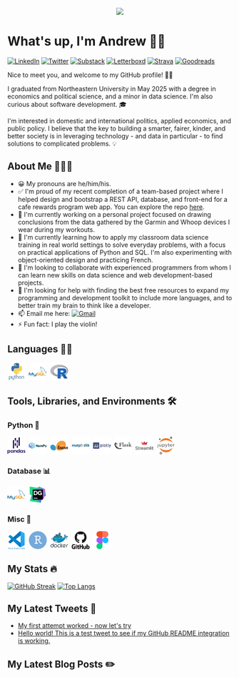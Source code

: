 <img src ="https://komarev.com/ghpvc/?username=a-fielding81" alt=""/>
<div id="header" align="center">
  <img src="https://media.giphy.com/media/v1.Y2lkPTc5MGI3NjExNnN1dnkxd3MybDdrYnBjengxeHRpd25oMWh1MHN1MmIzbGp1Z215NSZlcD12MV9naWZzX3NlYXJjaCZjdD1n/xTiIzJSKB4l7xTouE8/giphy.gif" width="500"/>
</div>

# What's up, I'm Andrew 🤙🏼
[![LinkedIn](https://img.shields.io/badge/LinkedIn-0077B5?style=for-the-badge&logo=linkedin&logoColor=white)](https://www.linkedin.com/in/a-fielding) [![Twitter](https://img.shields.io/badge/Twitter-1DA1F2?style=for-the-badge&logo=twitter&logoColor=white)](https://twitter.com/andrewcfielding) [![Substack](https://img.shields.io/badge/Substack-FF6719?style=for-the-badge&logo=substack&logoColor=white)](https://andrewcfielding.substack.com) [![Letterboxd](https://img.shields.io/badge/Letterboxd-orange?style=for-the-badge&logo=letterboxd&logoColor=white)](https://letterboxd.com/afielding81/) [![Strava](https://img.shields.io/badge/Strava-FC4C02?style=for-the-badge&logo=strava&logoColor=white)](https://www.strava.com/athletes/117241598) [![Goodreads](https://img.shields.io/badge/Goodreads-F3F1EA?style=for-the-badge&logo=goodreads&logoColor=372213)](https://www.goodreads.com/user/show/190896838-andrew-fielding)


Nice to meet you, and welcome to my GitHub profile! 👋🏼

I graduated from Northeastern University in May 2025 with a degree in economics and political science, and a minor in data science. I'm also curious about software development. 🎓

I'm interested in domestic and international politics, applied economics, and public policy. I believe that the key to building a smarter, fairer, kinder, and better society is in leveraging technology - and data in particular - to find solutions to complicated problems. 💡

## About Me 💁🏼‍♂️
- 😀 My pronouns are he/him/his.
- ✅ I'm proud of my recent completion of a team-based project where I helped design and bootstrap a REST API, database, and front-end for a cafe rewards program web app. You can explore the repo [here](https://github.com/a-fielding81/CafeCoin). 
- 🔭 I'm currently working on a personal project focused on drawing conclusions from the data gathered by the Garmin and Whoop devices I wear during my workouts. 
- 🌱 I'm currently learning how to apply my classroom data science training in real world settings to solve everyday problems, with a focus on practical applications of Python and SQL. I'm also experimenting with object-oriented design and practicing French.
- 👯 I'm looking to collaborate with experienced programmers from whom I can learn new skills on data science and web development-based projects. 
- 🤔 I'm looking for help with finding the best free resources to expand my programming and development toolkit to include more languages, and to better train my brain to think like a developer. 
- 📫 Email me here: [![Gmail](https://img.shields.io/badge/Gmail-D14836?style=for-the-badge&logo=gmail&logoColor=white)](mailto:afielding2025@gmail.com)
- ⚡️ Fun fact: I play the violin! 

## Languages 🤟🏼
<div>
  <img src="https://github.com/devicons/devicon/blob/master/icons/python/python-original-wordmark.svg" title="Python"  alt="Python" width="40" height="40"/>&nbsp;
  <img src="https://github.com/devicons/devicon/blob/master/icons/mysql/mysql-original-wordmark.svg" title="MySQL"  alt="MySQL" width="40" height="40"/>&nbsp;
  <img src="https://github.com/devicons/devicon/blob/master/icons/r/r-original.svg" title="R"  alt="R" width="40" height="40"/>&nbsp;
</div>

## Tools, Libraries, and Environments 🛠️
### Python 🐍
<div>
  <img src="https://github.com/devicons/devicon/blob/master/icons/pandas/pandas-original-wordmark.svg" title="Pandas"  alt="Pandas" width="40" height="40"/>&nbsp;
  <img src="https://github.com/devicons/devicon/blob/master/icons/numpy/numpy-original-wordmark.svg" title="Numpy"  alt="Numpy" width="40" height="40"/>&nbsp;
  <img src="https://github.com/devicons/devicon/blob/master/icons/scikitlearn/scikitlearn-original.svg" title="Scikit-Learn"  alt="R" width="40" height="40"/>&nbsp;
  <img src="https://github.com/devicons/devicon/blob/master/icons/matplotlib/matplotlib-original-wordmark.svg" title="Matplotlib"  alt="Matplotlib" width="40" height="40"/>&nbsp;
  <img src="https://github.com/devicons/devicon/blob/master/icons/plotly/plotly-original-wordmark.svg" title="Plotly"  alt="Plotly" width="40" height="40"/>&nbsp;
  <img src="https://github.com/devicons/devicon/blob/master/icons/flask/flask-original-wordmark.svg" title="Flask"  alt="Flask" width="40" height="40"/>&nbsp;
  <img src="https://github.com/devicons/devicon/blob/master/icons/streamlit/streamlit-original-wordmark.svg" title="Streamlit"  alt="Streamlit" width="40" height="40"/>&nbsp;
  <img src="https://github.com/devicons/devicon/blob/master/icons/jupyter/jupyter-original-wordmark.svg" title="Jupyter"  alt="Jupyter" width="40" height="40"/>&nbsp;
</div>

### Database 📊
<div>
  <img src="https://github.com/devicons/devicon/blob/master/icons/mysql/mysql-original-wordmark.svg" title="MySQL"  alt="MySQL" width="40" height="40"/>&nbsp;
  <img src="https://github.com/devicons/devicon/blob/master/icons/datagrip/datagrip-original.svg" title="DataGrip"  alt="DataGrip" width="40" height="40"/>&nbsp;
</div>

### Misc 🔗
<div>
  <img src="https://github.com/devicons/devicon/blob/master/icons/vscode/vscode-original-wordmark.svg" title="VS Code"  alt="VS Code" width="40" height="40"/>&nbsp;
  <img src="https://github.com/devicons/devicon/blob/master/icons/rstudio/rstudio-original.svg" title="R Studio"  alt="R Studio" width="40" height="40"/>&nbsp;
  <img src="https://github.com/devicons/devicon/blob/master/icons/docker/docker-original-wordmark.svg" title="Docker"  alt="Docker" width="40" height="40"/>&nbsp;
  <img src="https://github.com/devicons/devicon/blob/master/icons/github/github-original-wordmark.svg" title="GitHub"  alt="GitHub" width="40" height="40"/>&nbsp;
  <img src="https://github.com/devicons/devicon/blob/master/icons/figma/figma-original.svg" title="Figma"  alt="Figma" width="40" height="40"/>&nbsp;
</div>

## My Stats 🔥
[![GitHub Streak](http://github-readme-streak-stats.herokuapp.com?user=a-fielding81&theme=dark&background=000000)](https://git.io/streak-stats)
[![Top Langs](https://github-readme-stats.vercel.app/api/top-langs/?username=a-fielding81)](https://github.com/anuraghazra/github-readme-stats)

## My Latest Tweets 📱

<!-- TWITTER:START -->
- [My first attempt worked - now let&#39;s try](https://x.com/andrewcfielding/status/1929661401683185920)
- [Hello world! This is a test tweet to see if my GitHub README integration is working.](https://x.com/andrewcfielding/status/1929227891943825586)
<!-- TWITTER:END -->

## My Latest Blog Posts ✏️
<!-- BLOG-POST-LIST:START -->

<!-- BLOG-POST-LIST:END -->

<!--
**a-fielding81/a-fielding81** is a ✨ _special_ ✨ repository because its `README.md` (this file) appears on your GitHub profile.

Here are some ideas to get you started:

- 🔭 I’m currently working on ...
- 🌱 I’m currently learning ...
- 👯 I’m looking to collaborate on ...
- 🤔 I’m looking for help with ...
- 💬 Ask me about ...
- 📫 How to reach me: ...
- 😄 Pronouns: ...
- ⚡ Fun fact: ...
-->
